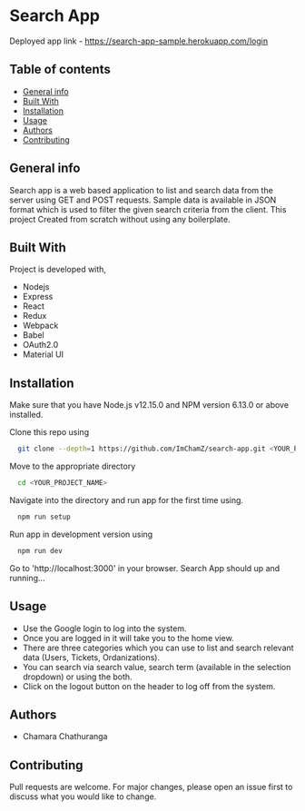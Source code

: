 # Search App
Deployed app link - https://search-app-sample.herokuapp.com/login

## Table of contents
* [General info](#general-info)
* [Built With](#built-with)
* [Installation](#installation)
* [Usage](#usage)
* [Authors](#authors)
* [Contributing](#contributing)

## General info
Search app is a web based application to list and search data from the server using GET and POST requests. 
Sample data is available in JSON format which is used to filter the given search criteria from the client.
This project Created from scratch without using any boilerplate.

## Built With
Project is developed with, 
* Nodejs
* Express
* React
* Redux
* Webpack
* Babel
* OAuth2.0
* Material UI

## Installation

Make sure that you have Node.js v12.15.0 and NPM version 6.13.0 or above installed. 

Clone this repo using

```bash
  git clone --depth=1 https://github.com/ImChamZ/search-app.git <YOUR_PROJECT_NAME>
```
Move to the appropriate directory 

```bash
  cd <YOUR_PROJECT_NAME>
```
Navigate into the directory and run app for the first time using. 

```bash
  npm run setup
```

Run app in development version using

```bash
  npm run dev
```

Go to 'http://localhost:3000' in your browser.
Search App should up and running... 

## Usage

* Use the Google login to log into the system.
* Once you are logged in it will take you to the home view.
* There are three categories which you can use to list and search relevant data (Users, Tickets, Ordanizations).
* You can search via search value, search term (available in the selection dropdown) or using the both.
* Click on the logout button on the header to log off from the system.

## Authors

* Chamara Chathuranga

## Contributing
Pull requests are welcome. For major changes, please open an issue first to discuss what you would like to change.
